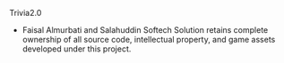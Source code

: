Trivia2.0

*   Faisal Almurbati and Salahuddin Softech Solution retains complete ownership of all source code, intellectual property, and game assets developed under this project.